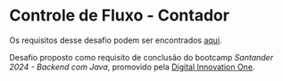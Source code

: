 # Controle de Fluxo - Contador

Os requisitos desse desafio podem ser encontrados [aqui](https://github.com/digitalinnovationone/trilha-java-basico/tree/main/desafios/controle-fluxo).

Desafio proposto como requisito de conclusão do bootcamp _Santander 2024 - Backend com Java_, promovido pela [Digital Innovation One](www.dio.me).
